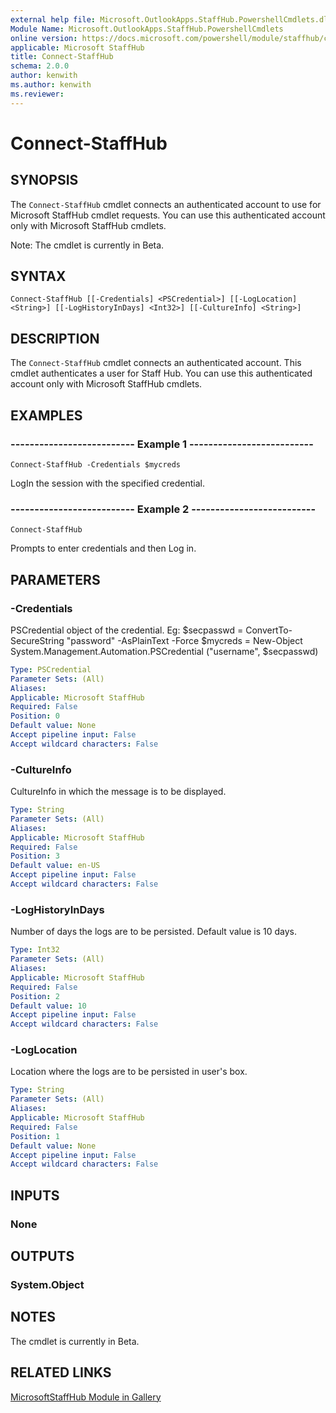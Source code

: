 ```yaml
---
external help file: Microsoft.OutlookApps.StaffHub.PowershellCmdlets.dll-Help.xml
Module Name: Microsoft.OutlookApps.StaffHub.PowershellCmdlets
online version: https://docs.microsoft.com/powershell/module/staffhub/connect-staffhub
applicable: Microsoft StaffHub
title: Connect-StaffHub
schema: 2.0.0
author: kenwith
ms.author: kenwith
ms.reviewer:
---
```


# Connect-StaffHub

## SYNOPSIS
The `Connect-StaffHub` cmdlet connects an authenticated account to use for Microsoft StaffHub cmdlet requests.
You can use this authenticated account only with Microsoft StaffHub cmdlets.

Note: The cmdlet is currently in Beta.

## SYNTAX

```
Connect-StaffHub [[-Credentials] <PSCredential>] [[-LogLocation] <String>] [[-LogHistoryInDays] <Int32>] [[-CultureInfo] <String>]
```

## DESCRIPTION
The `Connect-StaffHub` cmdlet connects an authenticated account. This cmdlet authenticates a user for Staff Hub.
You can use this authenticated account only with Microsoft StaffHub cmdlets.

## EXAMPLES

### -------------------------- Example 1 --------------------------
```
Connect-StaffHub -Credentials $mycreds
```

LogIn the session with the specified credential.

### -------------------------- Example 2 --------------------------
```
Connect-StaffHub
```

Prompts to enter credentials and then Log in.

## PARAMETERS

### -Credentials
PSCredential object of the credential.
Eg: $secpasswd = ConvertTo-SecureString "password" -AsPlainText -Force
$mycreds = New-Object System.Management.Automation.PSCredential ("username", $secpasswd)

```yaml
Type: PSCredential
Parameter Sets: (All)
Aliases: 
Applicable: Microsoft StaffHub
Required: False
Position: 0
Default value: None
Accept pipeline input: False
Accept wildcard characters: False
```

### -CultureInfo
CultureInfo in which the message is to be displayed.

```yaml
Type: String
Parameter Sets: (All)
Aliases: 
Applicable: Microsoft StaffHub
Required: False
Position: 3
Default value: en-US
Accept pipeline input: False
Accept wildcard characters: False
```

### -LogHistoryInDays
Number of days the logs are to be persisted.
Default value is 10 days.

```yaml
Type: Int32
Parameter Sets: (All)
Aliases: 
Applicable: Microsoft StaffHub
Required: False
Position: 2
Default value: 10
Accept pipeline input: False
Accept wildcard characters: False
```

### -LogLocation
Location where the logs are to be persisted in user's box.

```yaml
Type: String
Parameter Sets: (All)
Aliases: 
Applicable: Microsoft StaffHub
Required: False
Position: 1
Default value: None
Accept pipeline input: False
Accept wildcard characters: False
```

## INPUTS

### None

## OUTPUTS

### System.Object

## NOTES

The cmdlet is currently in Beta.

## RELATED LINKS

[MicrosoftStaffHub Module in Gallery](https://www.powershellgallery.com/packages/MicrosoftStaffHub/1.0.0-alpha)
